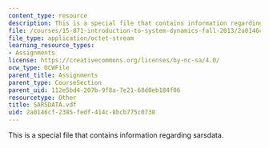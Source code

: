 ```yaml
---
content_type: resource
description: This is a special file that contains information regarding sarsdata.
file: /courses/15-871-introduction-to-system-dynamics-fall-2013/2a0146cf2385fedf414c8bcb775c0738_SARSDATA.vdf
file_type: application/octet-stream
learning_resource_types:
- Assignments
license: https://creativecommons.org/licenses/by-nc-sa/4.0/
ocw_type: OCWFile
parent_title: Assignments
parent_type: CourseSection
parent_uid: 112e5bd4-207b-9f8a-7e21-68d0eb184f06
resourcetype: Other
title: SARSDATA.vdf
uid: 2a0146cf-2385-fedf-414c-8bcb775c0738
---
```

This is a special file that contains information regarding sarsdata.